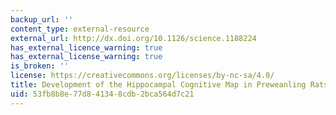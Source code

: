 ```yaml
---
backup_url: ''
content_type: external-resource
external_url: http://dx.doi.org/10.1126/science.1188224
has_external_licence_warning: true
has_external_license_warning: true
is_broken: ''
license: https://creativecommons.org/licenses/by-nc-sa/4.0/
title: Development of the Hippocampal Cognitive Map in Preweanling Rats
uid: 53fb8b8e-77d8-4134-8cdb-2bca564d7c21
---
```


